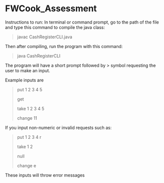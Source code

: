 # FWCook_Assessment

Instructions to run:
In terminal or command prompt, go to the path of the file and type this
command to compile the java class:
>javac CashRegisterCLI.java

Then after compiling, run the program with this command:
>java CashRegisterCLI

The program will have a short prompt followed by > symbol requesting the user to make
an input.

Example inputs are 
> put 1 2 3 4 5 
> 
> get 
> 
> take 1 2 3 4 5
> 
> change 11

If you input non-numeric or invalid requests such as:
> put 1 2 3 4 r
> 
> take 1 2
> 
> null
> 
> change e

These inputs will throw error messages